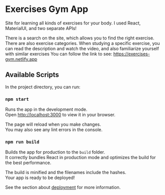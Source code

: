 # Exercises Gym App

Site for learning all kinds of exercises for your body.
I used React, MaterialUI, and two separate APIs!

There is a search on the site, which allows you to find the right exercise.
There are also exercise categories.
When studying a specific exercise, you can read the description and watch the video, and also familiarize yourself with similar exercises
You can follow the link to see: https://exercises-gym.netlify.app 

## Available Scripts

In the project directory, you can run:

### `npm start`

Runs the app in the development mode.\
Open [http://localhost:3000](http://localhost:3000) to view it in your browser.

The page will reload when you make changes.\
You may also see any lint errors in the console.

### `npm run build`

Builds the app for production to the `build` folder.\
It correctly bundles React in production mode and optimizes the build for the best performance.

The build is minified and the filenames include the hashes.\
Your app is ready to be deployed!

See the section about [deployment](https://facebook.github.io/create-react-app/docs/deployment) for more information.


